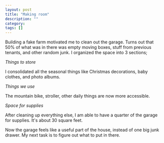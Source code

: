 ```yaml
---
layout: post
title: "Making room"
description: ""
category:
tags: []
---
```


Building a fake farm motivated me to clean out the garage. Turns out that 50% of what was in there was empty moving boxes, stuff from previous tenants, and other random junk. I organized the space into 3 sections;

_Things to store_

I consolidated all the seasonal things like Christmas decorations, baby clothes, and photo albums.

_Things we use_

The mountain bike, stroller, other daily things are now more accessible.

_Space for supplies_

After cleaning up everything else, I am able to have a quarter of the garage for supplies. It's about 30 square feet.

Now the garage feels like a useful part of the house, instead of one big junk drawer. My next task is to figure out what to put in there.

